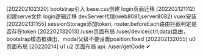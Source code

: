 [202202102320] bootstrap引入 base.css创建 login页面迁移 
[202202121112] 创建serve文件 login逻辑迁移 devServer代理(web8081,server8082) vuex安装
[202202131155] sessionStorage添加token, router.beforeEach路由拦截判定是否存在token
[202202132013] /user页面布局 /user/device(ctrl,data)路由，bootstrap模态框弹出，modal父级不要设置position:fixed
[202202132055] u0页面布局
[20220214] u1 u2 页面布局
api: /user/getCode ✔